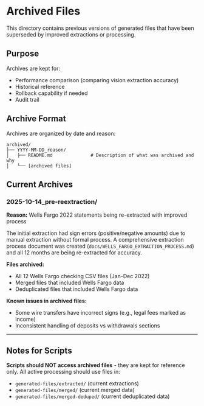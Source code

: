 # Archived Files

This directory contains previous versions of generated files that have been superseded by improved extractions or processing.

## Purpose

Archives are kept for:
- Performance comparison (comparing vision extraction accuracy)
- Historical reference
- Rollback capability if needed
- Audit trail

## Archive Format

Archives are organized by date and reason:
```
archived/
├── YYYY-MM-DD_reason/
│   ├── README.md              # Description of what was archived and why
│   └── [archived files]
```

## Current Archives

### 2025-10-14_pre-reextraction/
**Reason:** Wells Fargo 2022 statements being re-extracted with improved process

The initial extraction had sign errors (positive/negative amounts) due to manual extraction without formal process. A comprehensive extraction process document was created (`docs/WELLS_FARGO_EXTRACTION_PROCESS.md`) and all 12 months are being re-extracted for accuracy.

**Files archived:**
- All 12 Wells Fargo checking CSV files (Jan-Dec 2022)
- Merged files that included Wells Fargo data
- Deduplicated files that included Wells Fargo data

**Known issues in archived files:**
- Some wire transfers have incorrect signs (e.g., legal fees marked as income)
- Inconsistent handling of deposits vs withdrawals sections

---

## Notes for Scripts

**Scripts should NOT access archived files** - they are kept for reference only. All active processing should use files in:
- `generated-files/extracted/` (current extractions)
- `generated-files/merged/` (current merged data)
- `generated-files/merged-deduped/` (current deduplicated data)
